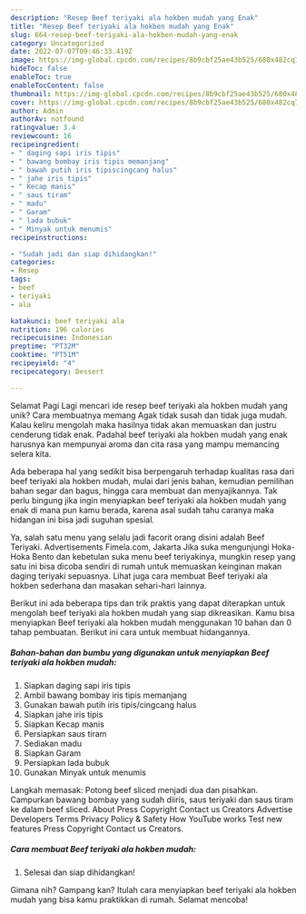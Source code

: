 ```yaml
---
description: "Resep Beef teriyaki ala hokben mudah yang Enak"
title: "Resep Beef teriyaki ala hokben mudah yang Enak"
slug: 664-resep-beef-teriyaki-ala-hokben-mudah-yang-enak
category: Uncategorized
date: 2022-07-07T09:46:33.419Z
image: https://img-global.cpcdn.com/recipes/8b9cbf25ae43b525/680x482cq70/beef-teriyaki-ala-hokben-mudah-foto-resep-utama.jpg
hideToc: false
enableToc: true
enableTocContent: false
thumbnail: https://img-global.cpcdn.com/recipes/8b9cbf25ae43b525/680x482cq70/beef-teriyaki-ala-hokben-mudah-foto-resep-utama.jpg
cover: https://img-global.cpcdn.com/recipes/8b9cbf25ae43b525/680x482cq70/beef-teriyaki-ala-hokben-mudah-foto-resep-utama.jpg
author: Admin
authorAv: notfound
ratingvalue: 3.4
reviewcount: 16
recipeingredient:
- " daging sapi iris tipis"
- " bawang bombay iris tipis memanjang"
- " bawah putih iris tipiscingcang halus"
- " jahe iris tipis"
- " Kecap manis"
- " saus tiram"
- " madu"
- " Garam"
- " lada bubuk"
- " Minyak untuk menumis"
recipeinstructions:

- "Sudah jadi dan siap dihidangkan!"
categories:
- Resep
tags:
- beef
- teriyaki
- ala

katakunci: beef teriyaki ala 
nutrition: 196 calories
recipecuisine: Indonesian
preptime: "PT32M"
cooktime: "PT51M"
recipeyield: "4"
recipecategory: Dessert

---
```



Selamat Pagi Lagi mencari ide resep beef teriyaki ala hokben mudah yang unik? Cara membuatnya memang Agak tidak susah dan tidak juga mudah. Kalau keliru mengolah maka hasilnya tidak akan memuaskan dan justru cenderung tidak enak. Padahal beef teriyaki ala hokben mudah yang enak harusnya kan mempunyai aroma dan cita rasa yang mampu memancing selera kita.


Ada beberapa hal yang sedikit bisa berpengaruh terhadap kualitas rasa dari beef teriyaki ala hokben mudah, mulai dari jenis bahan, kemudian pemilihan bahan segar dan bagus, hingga cara membuat dan menyajikannya. Tak perlu bingung jika ingin menyiapkan beef teriyaki ala hokben mudah yang enak di mana pun kamu berada, karena asal sudah tahu caranya maka hidangan ini bisa jadi suguhan spesial.

Ya, salah satu menu yang selalu jadi facorit orang disini adalah Beef Teriyaki. Advertisements Fimela.com, Jakarta Jika suka mengunjungi Hoka-Hoka Bento dan kebetulan suka menu beef teriyakinya, mungkin resep yang satu ini bisa dicoba sendiri di rumah untuk memuaskan keinginan makan daging teriyaki sepuasnya. Lihat juga cara membuat Beef teriyaki ala hokben sederhana dan masakan sehari-hari lainnya.


Berikut ini ada beberapa tips dan trik praktis yang dapat diterapkan untuk mengolah beef teriyaki ala hokben mudah yang siap dikreasikan. Kamu bisa menyiapkan Beef teriyaki ala hokben mudah menggunakan 10 bahan dan 0 tahap pembuatan. Berikut ini cara untuk membuat hidangannya.

<!--inarticleads1-->

##### Bahan-bahan dan bumbu yang digunakan untuk menyiapkan Beef teriyaki ala hokben mudah:

1. Siapkan  daging sapi iris tipis
1. Ambil  bawang bombay iris tipis memanjang
1. Gunakan  bawah putih iris tipis/cingcang halus
1. Siapkan  jahe iris tipis
1. Siapkan  Kecap manis
1. Persiapkan  saus tiram
1. Sediakan  madu
1. Siapkan  Garam
1. Persiapkan  lada bubuk
1. Gunakan  Minyak untuk menumis


Langkah memasak: Potong beef sliced menjadi dua dan pisahkan. Campurkan bawang bombay yang sudah diiris, saus teriyaki dan saus tiram ke dalam beef sliced. About Press Copyright Contact us Creators Advertise Developers Terms Privacy Policy &amp; Safety How YouTube works Test new features Press Copyright Contact us Creators. 

<!--inarticleads2-->

##### Cara membuat Beef teriyaki ala hokben mudah:


1. Selesai dan siap dihidangkan!



Gimana nih? Gampang kan? Itulah cara menyiapkan beef teriyaki ala hokben mudah yang bisa kamu praktikkan di rumah. Selamat mencoba!
